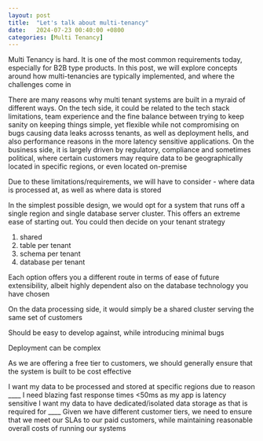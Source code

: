 ```yaml
---
layout: post
title:  "Let's talk about multi-tenancy"
date:   2024-07-23 00:40:00 +0800
categories: [Multi Tenancy]
---
```


Multi Tenancy is hard. It is one of the most common requirements today, especially for B2B type products. In this post, we will explore concepts around how multi-tenancies are typically implemented, and where the challenges come in

There are many reasons why multi tenant systems are built in a myraid of different ways. On the tech side, it could be related to the tech stack limitations, team experience and the fine balance between trying to keep sanity on keeping things simple, yet flexible while not compromising on bugs causing data leaks acrosss tenants, as well as deployment hells, and also performance reasons in the more latency sensitive applications. On the business side, it is largely driven by regulatory, compliance and sometimes political, where certain customers may require data to be geographically located in specific regions, or even located on-premise

Due to these limitations/requirements, we will have to consider - where data is processed at, as well as where data is stored

In the simplest possible design, we would opt for a system that runs off a single region and single database server cluster. This offers an extreme ease of starting out. You could then decide on your tenant strategy
1. shared
2. table per tenant
3. schema per tenant
4. database per tenant

Each option offers you a different route in terms of ease of future extensibility, albeit highly dependent also on the database technology you have chosen

On the data processing side, it would simply be a shared cluster serving the same set of customers

Should be easy to develop against, while introducing minimal bugs

Deployment can be complex

As we are offering a free tier to customers, we should generally ensure that the system is built to be cost effective

I want my data to be processed and stored at specific regions due to reason ____
I need blazing fast response times <50ms as my app is latency sensitive
I want my data to have dedicated/isolated data storage as that is required for ____
Given we have different customer tiers, we need to ensure that we meet our SLAs to our paid customers, while maintaining reasonable overall costs of running our systems

